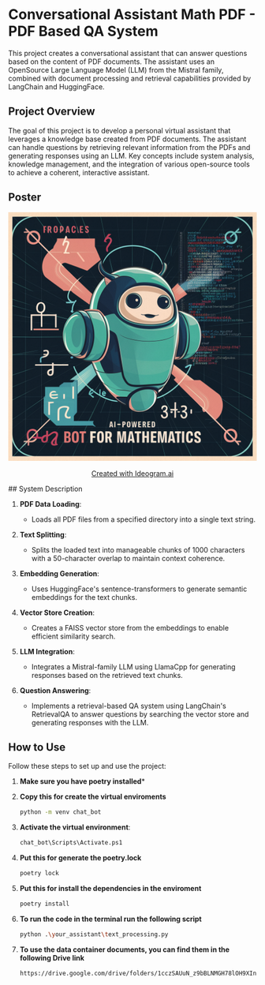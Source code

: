 # Conversational Assistant Math PDF - PDF Based QA System

This project creates a conversational assistant that can answer questions based on the content of PDF documents. The assistant uses an OpenSource Large Language Model (LLM) from the Mistral family, combined with document processing and retrieval capabilities provided by LangChain and HuggingFace.

## Project Overview

The goal of this project is to develop a personal virtual assistant that leverages a knowledge base created from PDF documents. The assistant can handle questions by retrieving relevant information from the PDFs and generating responses using an LLM. Key concepts include system analysis, knowledge management, and the integration of various open-source tools to achieve a coherent, interactive assistant.

## Poster
<p align="center">
<img src="https://github.com/Andrew552004/project-docker/blob/main/DmKknh-4T3Wo3WDpfARaOQ.webp" alt="FastAPI logo" width="600">
</p>
<p align="center">
  <a href="https://ideogram.ai/t/explore">Created with Ideogram.ai</a>
</p>
## System Description

1. **PDF Data Loading**:
   - Loads all PDF files from a specified directory into a single text string.

2. **Text Splitting**:
   - Splits the loaded text into manageable chunks of 1000 characters with a 50-character overlap to maintain context coherence.

3. **Embedding Generation**:
   - Uses HuggingFace's sentence-transformers to generate semantic embeddings for the text chunks.

4. **Vector Store Creation**:
   - Creates a FAISS vector store from the embeddings to enable efficient similarity search.

5. **LLM Integration**:
   - Integrates a Mistral-family LLM using LlamaCpp for generating responses based on the retrieved text chunks.

6. **Question Answering**:
   - Implements a retrieval-based QA system using LangChain's RetrievalQA to answer questions by searching the vector store and generating responses with the LLM.

## How to Use

Follow these steps to set up and use the project:
1. **Make sure you have poetry installed***

2. **Copy this for create the virtual enviroments**
   ```bash
   python -m venv chat_bot
   ```
3. **Activate the virtual environment**:
   ```bash
   chat_bot\Scripts\Activate.ps1
   ```
4. **Put this for generate the poetry.lock**
   ```bash
   poetry lock
   ```
5. **Put this for install the dependencies in the enviroment**
   ```bash
   poetry install
   ```
6. **To run the code in the terminal run the following script**
   ```bash
   python .\your_assistant\text_processing.py
   ```
7. **To use the data container documents, you can find them in the following Drive link** 
   ```bash
   https://drive.google.com/drive/folders/1cczSAUuN_z9bBLNMGH78lOH9XInLwVQE?usp=drive_link
   ```
